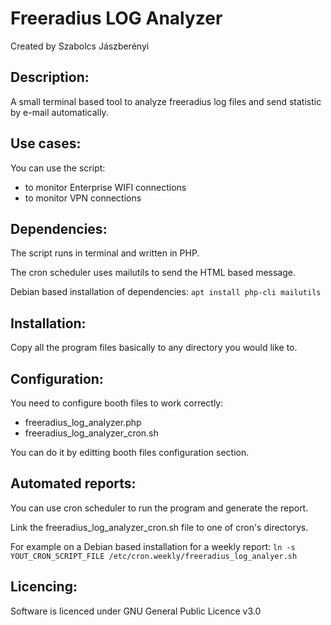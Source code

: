 <h1>Freeradius LOG Analyzer</h1>
Created by Szabolcs Jászberényi



<h2>Description:</h2>

A small terminal based tool to analyze freeradius log files and send statistic by e-mail automatically.



<h2>Use cases:</h2>

You can use the script:

- to monitor Enterprise WIFI connections
- to monitor VPN connections



<h2>Dependencies:</h2>

The script runs in terminal and written in PHP.

The cron scheduler uses mailutils to send the HTML based message.

Debian based installation of dependencies: ```apt install php-cli mailutils```



<h2>Installation:</h2>

Copy all the program files basically to any directory you would like to.



<h2>Configuration:</h2>

You need to configure booth files to work correctly:

- freeradius_log_analyzer.php
- freeradius_log_analyzer_cron.sh

You can do it by editting booth files configuration section.



<h2>Automated reports:</h2>

You can use cron scheduler to run the program and generate the report.

Link the freeradius_log_analyzer_cron.sh file to one of cron's directorys.

For example on a Debian based installation for a weekly report: ```ln -s YOUT_CRON_SCRIPT_FILE /etc/cron.weekly/freeradius_log_analyer.sh```



<h2>Licencing:</h2>

Software is licenced under GNU General Public Licence v3.0
